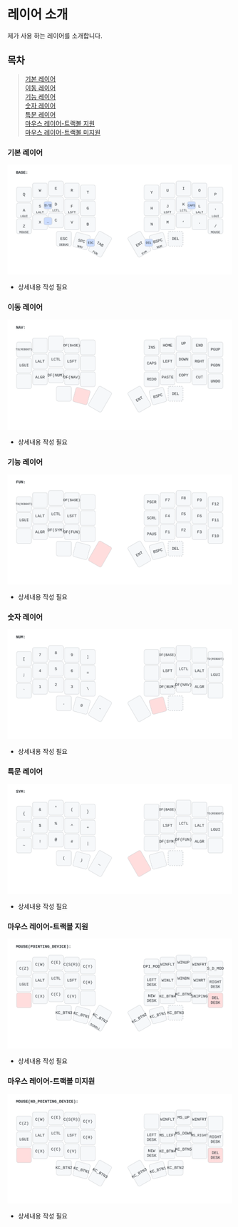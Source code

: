 # 레이어 소개
제가 사용 하는 레이어를 소개합니다.

## 목차
> [기본 레이어](#기본-레이어)  
> [이동 레이어](#이동-레이어)  
> [기능 레이어](#기능-레이어)  
> [숫자 레이어](#숫자-레이어)  
> [특문 레이어](#특문-레이어)  
> [마우스 레이어-트랙볼 지원](#마우스-레이어-트랙볼-지원)  
> [마우스 레이어-트랙볼 미지원](#마우스-레이어-트랙볼-미지원)  

### 기본 레이어

![base](./base.svg)
- 상세내용 작성 필요

### 이동 레이어

![nav](./nav.svg)
- 상세내용 작성 필요

### 기능 레이어

![fun](./fun.svg)
- 상세내용 작성 필요

### 숫자 레이어

![num](./num.svg)
- 상세내용 작성 필요

### 특문 레이어

![sym](./sym.svg)
- 상세내용 작성 필요

### 마우스 레이어-트랙볼 지원

![mouse_with_trackball](./mouse_with_trackball.svg)
- 상세내용 작성 필요

### 마우스 레이어-트랙볼 미지원

![mouse_without_trackball](./mouse_without_trackball.svg)
- 상세내용 작성 필요